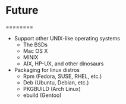 # Future
========
* Support other UNIX-like operating systems
    * The BSDs
    * Mac OS X
    * MINIX
    * AIX, HP-UX, and other dinosaurs
* Packaging for linux distros
    * Rpm (Fedora, SUSE, RHEL, etc.)
    * Deb (Ubuntu, Debian, etc.)
    * PKGBUILD (Arch Linux)
    * ebuild (Gentoo)

